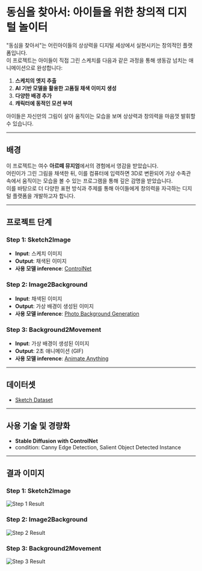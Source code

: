 # 동심을 찾아서: 아이들을 위한 창의적 디지털 놀이터  

"동심을 찾아서"는 어린아이들의 상상력을 디지털 세상에서 실현시키는 창의적인 플랫폼입니다.  
이 프로젝트는 아이들이 직접 그린 스케치를 다음과 같은 과정을 통해 생동감 넘치는 애니메이션으로 완성합니다:  
1. **스케치의 엣지 추출**  
2. **AI 기반 모델을 활용한 고품질 채색 이미지 생성**  
3. **다양한 배경 추가**  
4. **캐릭터에 동적인 모션 부여**  

아이들은 자신만의 그림이 살아 움직이는 모습을 보며 상상력과 창의력을 마음껏 발휘할 수 있습니다.  

---

## 배경  
이 프로젝트는 여수 **아르떼 뮤지엄**에서의 경험에서 영감을 받았습니다.  
어린이가 그린 그림을 채색한 뒤, 이를 컴퓨터에 입력하면 3D로 변환되어 가상 수족관 속에서 움직이는 모습을 볼 수 있는 프로그램을 통해 깊은 감명을 받았습니다.  
이를 바탕으로 더 다양한 표현 방식과 주제를 통해 아이들에게 창의력을 자극하는 디지털 플랫폼을 개발하고자 합니다.  

---

## 프로젝트 단계  

### **Step 1: Sketch2Image**  
- **Input**: 스케치 이미지  
- **Output**: 채색된 이미지  
- **사용 모델 inference**: [ControlNet](https://github.com/lllyasviel/ControlNet-v1-1-nightly)  

### **Step 2: Image2Background**  
- **Input**: 채색된 이미지  
- **Output**: 가상 배경이 생성된 이미지  
- **사용 모델 inference**: [Photo Background Generation](https://github.com/yahoo/photo-background-generation?tab=readme-ov-file)  

### **Step 3: Background2Movement**  
- **Input**: 가상 배경이 생성된 이미지  
- **Output**: 2초 애니메이션 (GIF)  
- **사용 모델 inference**: [Animate Anything](https://github.com/alibaba/animate-anything)  

---

## 데이터셋  
- [Sketch Dataset](https://cybertron.cg.tu-berlin.de/eitz/projects/classifysketch/)  

---

## 사용 기술 및 경량화  
- **Stable Diffusion with ControlNet**  
- condition: Canny Edge Detection, Salient Object Detected Instance
---

## 결과 이미지  
### Step 1: Sketch2Image  
![Step 1 Result](#)  

### Step 2: Image2Background  
![Step 2 Result](#)  

### Step 3: Background2Movement  
![Step 3 Result](#)     

